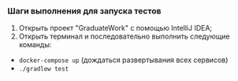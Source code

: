 ### Шаги выполнения для запуска тестов
1. Открыть проект "GraduateWork" с помощью IntelliJ IDEA;
2. Открыть терминал и последовательно выполнить следующие команды:
- `docker-compose up` (дождаться развертывания всех сервисов)
- `./gradlew test`
